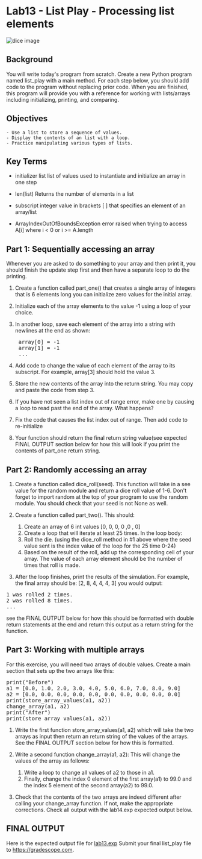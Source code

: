 # Lab13 - List Play - Processing list elements

<img src="http://the-chaos.com/alvin/cs149spring2023/labs/lab-14-die/dice.png" alt="dice image">

## Background
You will write today's program from scratch. Create a new Python program named list_play with a main method. For each step below, you should add code to the program without replacing prior code. When you are finished, this program will provide you with a reference for working with lists/arrays including initializing, printing, and comparing.

## Objectives
    - Use a list to store a sequence of values.
    - Display the contents of an list with a loop.
    - Practice manipulating various types of lists.

## Key Terms
- initializer list
    list of values used to instantiate and initialize an array in one step
- len(list)
    Returns the number of elements in a list
    
- subscript
    integer value in brackets [ ] that specifies an element of an array/list

- ArrayIndexOutOfBoundsException
    error raised when trying to access A[i] where i < 0 or i >= A.length

## Part 1: Sequentially accessing an array
Whenever you are asked to do something to your array and then print it, you should finish the update step first and then have a separate loop to do the printing.
1. Create a function called part_one() that creates a single array of integers that is 6 elements long you can initialize zero values for the initial array.
2. Initialize each of the array elements to the value -1 using a loop of your choice.
3. In another loop, save each element of the array into a string with newlines at the end as shown:
   <pre>
    array[0] = -1
    array[1] = -1
    ...
   </pre>

4. Add code to change the value of each element of the array to its subscript. For example, array[3] should hold the value 3.
5. Store the new contents of the array into the return string. You may copy and paste the code from step 3. 
6. If you have not seen a list index out of range error, make one by causing a loop to read past the end of the array. What happens?
7. Fix the code that causes the list index out of range. Then add code to re-initialize
8. Your function should return the final return string value(see expected FINAL OUTPUT section below for how this will look if you print the contents of part_one return string.

## Part 2: Randomly accessing an array
1. Create a function called dice_roll(seed).  This function will take in a see value for the random module and return a dice roll value of 1-6. Don't forget to import random at the top of your program to use the random module. You should check that your seed is not None as well.
2. Create a function called part_two().  This should:
    1. Create an array of 6 int values [0, 0, 0, 0 ,0 , 0]
    2. Create a loop that will iterate at least 25 times. In the loop body:
    3. Roll the die. (using the dice_roll method in #1 above where the seed value sent is the index value of the loop for the 25 time 0-24)
    4. Based on the result of the roll, add up the corresponding cell of your array. The value of each array element should be the number of times that roll is made.

3. After the loop finishes, print the results of the simulation. For example, the final array should be: [2, 8, 4, 4, 4, 3] you would output:
<pre>
1 was rolled 2 times.
2 was rolled 8 times.
...
</pre>
see the FINAL OUTPUT below for how this should be formatted with double return statements at the end and return this output as a return string for the function.

## Part 3: Working with multiple arrays
For this exercise, you will need two arrays of double values.
Create a main section that sets up the two arrays like this:
<pre>
print("Before")
a1 = [0.0, 1.0, 2.0, 3.0, 4.0, 5.0, 6.0, 7.0, 8.0, 9.0]
a2 = [0.0, 0.0, 0.0, 0.0, 0.0, 0.0, 0.0, 0.0, 0.0, 0.0]
print(store_array_values(a1, a2))
change_array(a1, a2)
print("After")
print(store_array_values(a1, a2))
</pre>
1. Write the first function store_array_values(a1, a2) which will take the two arrays as input then return an return string of the values of the arrays. See the FINAL OUTPUT section below for how this is formatted.
2. Write a second function change_array(a1, a2): This will change the values of the array as follows: 
    1. Write a loop to change all values of a2 to those in a1.
    2. Finally, change the index 0 element of the first array(a1) to 99.0 and the index 5 element of the second array(a2) to 99.0.

3. Check that the contents of the two arrays are indeed different after calling your change_array function. If not, make the appropriate corrections.  Check all output with the lab14.exp expected output below.
 
## FINAL OUTPUT
Here is the expected output file for [lab13.exp](../lab13/lab13.exp)
Submit your final list_play file to https://gradescope.com.